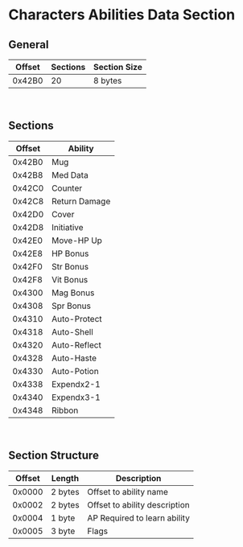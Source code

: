# Characters Abilities Data Section
## General
| Offset        | Sections | Section Size |
| ------------- | ---------| -------------|
| 0x42B0        | 20       | 8 bytes      |
<br/>

## Sections
| Offset        | Ability       |
| ------------- | ------------- |
| 0x42B0        | Mug  |
| 0x42B8        | Med Data  |
| 0x42C0        | Counter  |
| 0x42C8        | Return Damage  |
| 0x42D0        | Cover  |
| 0x42D8        | Initiative  |
| 0x42E0        | Move-HP Up  |
| 0x42E8        | HP Bonus  |
| 0x42F0        | Str Bonus  |
| 0x42F8        | Vit Bonus  |
| 0x4300        | Mag Bonus  |
| 0x4308        | Spr Bonus  |
| 0x4310        | Auto-Protect  |
| 0x4318        | Auto-Shell  |
| 0x4320        | Auto-Reflect  |
| 0x4328        | Auto-Haste  |
| 0x4330        | Auto-Potion  |
| 0x4338        | Expendx2-1  |
| 0x4340        | Expendx3-1  |
| 0x4348        | Ribbon  |
<br/>

## Section Structure
| Offset        | Length        | Description                         |
| ------------- | --------------| ----------------------------------- |
| 0x0000        | 2 bytes       | Offset to ability name              |
| 0x0002        | 2 bytes       | Offset to ability description       |
| 0x0004        | 1 byte        | AP Required to learn ability        |
| 0x0005        | 3 byte        | Flags                               |